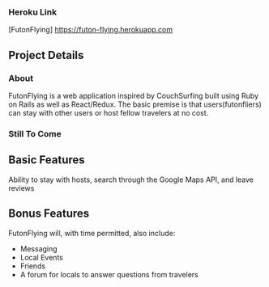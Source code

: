### Heroku Link

[FutonFlying] https://futon-flying.herokuapp.com

## Project Details

### About

FutonFlying is a web application inspired by CouchSurfing built using Ruby on Rails as well as React/Redux. The basic premise is that users(futonfliers) can stay with other users or host fellow travelers at no cost.


### Still To Come

## Basic Features

Ability to stay with hosts, search through the Google Maps API, and leave reviews

## Bonus Features

FutonFlying will, with time permitted, also include:
* Messaging
* Local Events
* Friends
* A forum for locals to answer questions from travelers
